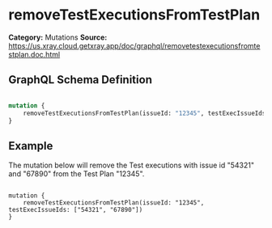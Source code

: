 # removeTestExecutionsFromTestPlan

**Category:** Mutations
**Source:** https://us.xray.cloud.getxray.app/doc/graphql/removetestexecutionsfromtestplan.doc.html

## GraphQL Schema Definition

```graphql

mutation {
    removeTestExecutionsFromTestPlan(issueId: "12345", testExecIssueIds: ["54321", "67890"])
}

```

## Example

The mutation below will remove the Test executions with issue id "54321" and "67890" from the Test Plan "12345".

```

mutation {
    removeTestExecutionsFromTestPlan(issueId: "12345", testExecIssueIds: ["54321", "67890"])
}

```